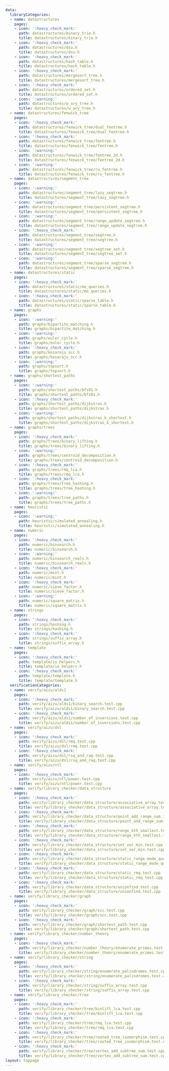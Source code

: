 ```yaml
---
data:
  libraryCategories:
  - name: datastructures
    pages:
    - icon: ':heavy_check_mark:'
      path: datastructures/binary_trie.h
      title: datastructures/binary_trie.h
    - icon: ':heavy_check_mark:'
      path: datastructures/dsu.h
      title: datastructures/dsu.h
    - icon: ':heavy_check_mark:'
      path: datastructures/hash_table.h
      title: datastructures/hash_table.h
    - icon: ':heavy_check_mark:'
      path: datastructures/mergesort_tree.h
      title: datastructures/mergesort_tree.h
    - icon: ':heavy_check_mark:'
      path: datastructures/ordered_set.h
      title: datastructures/ordered_set.h
    - icon: ':warning:'
      path: datastructures/w_ary_tree.h
      title: datastructures/w_ary_tree.h
  - name: datastructures/fenwick_tree
    pages:
    - icon: ':heavy_check_mark:'
      path: datastructures/fenwick_tree/dual_fentree.h
      title: datastructures/fenwick_tree/dual_fentree.h
    - icon: ':heavy_check_mark:'
      path: datastructures/fenwick_tree/fentree.h
      title: datastructures/fenwick_tree/fentree.h
    - icon: ':warning:'
      path: datastructures/fenwick_tree/fentree_2d.h
      title: datastructures/fenwick_tree/fentree_2d.h
    - icon: ':warning:'
      path: datastructures/fenwick_tree/ru_fentree.h
      title: datastructures/fenwick_tree/ru_fentree.h
  - name: datastructures/segment_tree
    pages:
    - icon: ':warning:'
      path: datastructures/segment_tree/lazy_segtree.h
      title: datastructures/segment_tree/lazy_segtree.h
    - icon: ':warning:'
      path: datastructures/segment_tree/persistent_segtree.h
      title: datastructures/segment_tree/persistent_segtree.h
    - icon: ':warning:'
      path: datastructures/segment_tree/range_update_segtree.h
      title: datastructures/segment_tree/range_update_segtree.h
    - icon: ':heavy_check_mark:'
      path: datastructures/segment_tree/segtree.h
      title: datastructures/segment_tree/segtree.h
    - icon: ':warning:'
      path: datastructures/segment_tree/segtree_set.h
      title: datastructures/segment_tree/segtree_set.h
    - icon: ':warning:'
      path: datastructures/segment_tree/sparse_segtree.h
      title: datastructures/segment_tree/sparse_segtree.h
  - name: datastructures/static
    pages:
    - icon: ':heavy_check_mark:'
      path: datastructures/static/mo_queries.h
      title: datastructures/static/mo_queries.h
    - icon: ':heavy_check_mark:'
      path: datastructures/static/sparse_table.h
      title: datastructures/static/sparse_table.h
  - name: graphs
    pages:
    - icon: ':warning:'
      path: graphs/bipartite_matching.h
      title: graphs/bipartite_matching.h
    - icon: ':warning:'
      path: graphs/euler_cycle.h
      title: graphs/euler_cycle.h
    - icon: ':heavy_check_mark:'
      path: graphs/kosaraju_scc.h
      title: graphs/kosaraju_scc.h
    - icon: ':warning:'
      path: graphs/topsort.h
      title: graphs/topsort.h
  - name: graphs/shortest_paths
    pages:
    - icon: ':warning:'
      path: graphs/shortest_paths/bfs01.h
      title: graphs/shortest_paths/bfs01.h
    - icon: ':heavy_check_mark:'
      path: graphs/shortest_paths/dijkstras.h
      title: graphs/shortest_paths/dijkstras.h
    - icon: ':warning:'
      path: graphs/shortest_paths/dijkstras_k_shortest.h
      title: graphs/shortest_paths/dijkstras_k_shortest.h
  - name: graphs/trees
    pages:
    - icon: ':heavy_check_mark:'
      path: graphs/trees/binary_lifting.h
      title: graphs/trees/binary_lifting.h
    - icon: ':warning:'
      path: graphs/trees/centroid_decomposition.h
      title: graphs/trees/centroid_decomposition.h
    - icon: ':heavy_check_mark:'
      path: graphs/trees/rmq_lca.h
      title: graphs/trees/rmq_lca.h
    - icon: ':heavy_check_mark:'
      path: graphs/trees/tree_hashing.h
      title: graphs/trees/tree_hashing.h
    - icon: ':warning:'
      path: graphs/trees/tree_paths.h
      title: graphs/trees/tree_paths.h
  - name: heuristic
    pages:
    - icon: ':warning:'
      path: heuristic/simulated_annealing.h
      title: heuristic/simulated_annealing.h
  - name: numeric
    pages:
    - icon: ':heavy_check_mark:'
      path: numeric/binsearch.h
      title: numeric/binsearch.h
    - icon: ':warning:'
      path: numeric/binsearch_reals.h
      title: numeric/binsearch_reals.h
    - icon: ':heavy_check_mark:'
      path: numeric/mint.h
      title: numeric/mint.h
    - icon: ':heavy_check_mark:'
      path: numeric/sieve_factor.h
      title: numeric/sieve_factor.h
    - icon: ':warning:'
      path: numeric/square_matrix.h
      title: numeric/square_matrix.h
  - name: strings
    pages:
    - icon: ':heavy_check_mark:'
      path: strings/hashing.h
      title: strings/hashing.h
    - icon: ':heavy_check_mark:'
      path: strings/suffix_array.h
      title: strings/suffix_array.h
  - name: template
    pages:
    - icon: ':heavy_check_mark:'
      path: template/io_helpers.h
      title: template/io_helpers.h
    - icon: ':heavy_check_mark:'
      path: template/template.h
      title: template/template.h
  verificationCategories:
  - name: verify/aizu/alds1
    pages:
    - icon: ':heavy_check_mark:'
      path: verify/aizu/alds1/binary_search.test.cpp
      title: verify/aizu/alds1/binary_search.test.cpp
    - icon: ':heavy_check_mark:'
      path: verify/aizu/alds1/number_of_inversions.test.cpp
      title: verify/aizu/alds1/number_of_inversions.test.cpp
  - name: verify/aizu/dsl
    pages:
    - icon: ':heavy_check_mark:'
      path: verify/aizu/dsl/rmq.test.cpp
      title: verify/aizu/dsl/rmq.test.cpp
    - icon: ':heavy_check_mark:'
      path: verify/aizu/dsl/rsq_and_raq.test.cpp
      title: verify/aizu/dsl/rsq_and_raq.test.cpp
  - name: verify/aizu/ntl
    pages:
    - icon: ':heavy_check_mark:'
      path: verify/aizu/ntl/power.test.cpp
      title: verify/aizu/ntl/power.test.cpp
  - name: verify/library_checker/data_structure
    pages:
    - icon: ':heavy_check_mark:'
      path: verify/library_checker/data_structure/associative_array.test.cpp
      title: verify/library_checker/data_structure/associative_array.test.cpp
    - icon: ':heavy_check_mark:'
      path: verify/library_checker/data_structure/point_add_range_sum.test.cpp
      title: verify/library_checker/data_structure/point_add_range_sum.test.cpp
    - icon: ':heavy_check_mark:'
      path: verify/library_checker/data_structure/range_kth_smallest.test.cpp
      title: verify/library_checker/data_structure/range_kth_smallest.test.cpp
    - icon: ':heavy_check_mark:'
      path: verify/library_checker/data_structure/set_xor_min.test.cpp
      title: verify/library_checker/data_structure/set_xor_min.test.cpp
    - icon: ':heavy_check_mark:'
      path: verify/library_checker/data_structure/static_range_mode_query.test.cpp
      title: verify/library_checker/data_structure/static_range_mode_query.test.cpp
    - icon: ':heavy_check_mark:'
      path: verify/library_checker/data_structure/static_rmq.test.cpp
      title: verify/library_checker/data_structure/static_rmq.test.cpp
    - icon: ':heavy_check_mark:'
      path: verify/library_checker/data_structure/unionfind.test.cpp
      title: verify/library_checker/data_structure/unionfind.test.cpp
  - name: verify/library_checker/graph
    pages:
    - icon: ':heavy_check_mark:'
      path: verify/library_checker/graph/scc.test.cpp
      title: verify/library_checker/graph/scc.test.cpp
    - icon: ':heavy_check_mark:'
      path: verify/library_checker/graph/shortest_path.test.cpp
      title: verify/library_checker/graph/shortest_path.test.cpp
  - name: verify/library_checker/number_theory
    pages:
    - icon: ':heavy_check_mark:'
      path: verify/library_checker/number_theory/enumerate_primes.test.cpp
      title: verify/library_checker/number_theory/enumerate_primes.test.cpp
  - name: verify/library_checker/string
    pages:
    - icon: ':heavy_check_mark:'
      path: verify/library_checker/string/enumerate_palindromes.test.cpp
      title: verify/library_checker/string/enumerate_palindromes.test.cpp
    - icon: ':heavy_check_mark:'
      path: verify/library_checker/string/suffix_array.test.cpp
      title: verify/library_checker/string/suffix_array.test.cpp
  - name: verify/library_checker/tree
    pages:
    - icon: ':heavy_check_mark:'
      path: verify/library_checker/tree/binlift_lca.test.cpp
      title: verify/library_checker/tree/binlift_lca.test.cpp
    - icon: ':heavy_check_mark:'
      path: verify/library_checker/tree/rmq_lca.test.cpp
      title: verify/library_checker/tree/rmq_lca.test.cpp
    - icon: ':heavy_check_mark:'
      path: verify/library_checker/tree/rooted_tree_isomorphism.test.cpp
      title: verify/library_checker/tree/rooted_tree_isomorphism.test.cpp
    - icon: ':heavy_check_mark:'
      path: verify/library_checker/tree/vertex_add_subtree_sum.test.cpp
      title: verify/library_checker/tree/vertex_add_subtree_sum.test.cpp
layout: toppage
---
```

